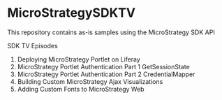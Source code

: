 MicroStrategySDKTV
==================

This repository contains as-is samples using the MicroStrategy SDK API

SDK TV Episodes

1. Deploying MicroStrategy Portlet on Liferay 
2. MicroStrategy Portlet Authentication Part 1 GetSessionState
3. MicroStrategy Portlet Authentication Part 2 CredentialMapper
4. Building Custom MicroStrategy Ajax Visualizations
5. Adding Custom Fonts to MicroStrategy Web
